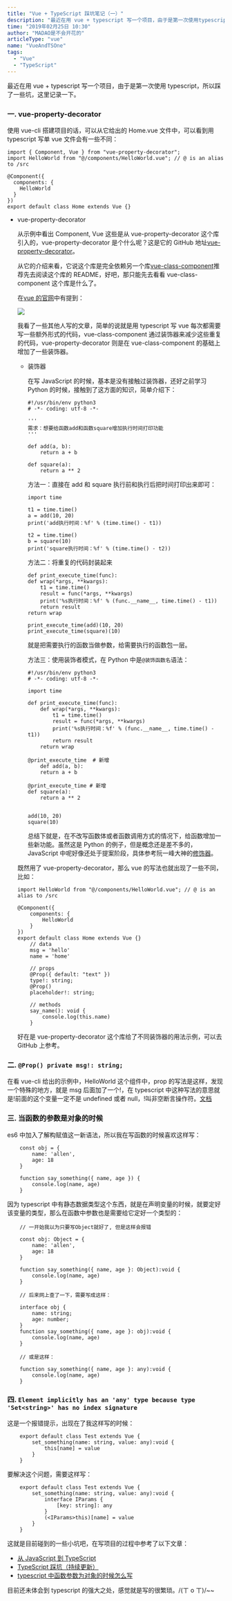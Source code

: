 ```yaml
---
title: "Vue + TypeScript 踩坑笔记（一）"
description: "最近在用 vue + typescript 写一个项目，由于是第一次使用typescript，所以踩了一些坑，这里记录一下。"
time: "2019年02月25日 10:30"
author: "MADAO是不会开花的"
articleType: "vue"
name: "VueAndTSOne"
tags:
  - "Vue"
  - "TypeScript"
---
```


最近在用 vue + typescript 写一个项目，由于是第一次使用 typescript，所以踩了一些坑，这里记录一下。

### 一. vue-property-decorator

使用 vue-cli 搭建项目的话，可以从它给出的 Home.vue 文件中，可以看到用 typescript 写单 vue 文件会有一些不同：

```
import { Component, Vue } from "vue-property-decorator";
import HelloWorld from "@/components/HelloWorld.vue"; // @ is an alias to /src

@Component({
  components: {
    HelloWorld
  }
})
export default class Home extends Vue {}
```

- vue-property-decorator

  从示例中看出 Component, Vue 这些是从 vue-property-decorator 这个库引入的，vue-property-decorator 是个什么呢？这是它的 GitHub 地址[vue-property-decorator](https://github.com/kaorun343/vue-property-decorator#Model)。

  从它的介绍来看，它说这个库是完全依赖另一个库[vue-class-component](https://github.com/vuejs/vue-class-component)推荐先去阅读这个库的 README，好吧，那只能先去看看 vue-class-component 这个库是什么了。

  在[vue 的官网](https://cn.vuejs.org/v2/guide/typescript.html#ad)中有提到：

  ![](/articlesImages/vue/vue_and_ts_one/image.png)

  我看了一些其他人写的文章，简单的说就是用 typescript 写 vue 每次都需要写一些额外形式的代码，vue-class-component 通过装饰器来减少这些重复的代码，vue-property-decorator 则是在 vue-class-component 的基础上增加了一些装饰器。

  - 装饰器

    在写 JavaScript 的时候，基本是没有接触过装饰器，还好之前学习 Python 的时候，接触到了这方面的知识，简单介绍下：

    ```
    #!/usr/bin/env python3
    # -*- coding: utf-8 -*-

    '''
    需求：想要给函数add和函数square增加执行时间打印功能
    '''

    def add(a, b):
        return a + b

    def square(a):
        return a ** 2
    ```

    方法一：直接在 add 和 square 执行前和执行后把时间打印出来即可：

    ```
    import time

    t1 = time.time()
    a = add(10, 20)
    print('add执行时间：%f' % (time.time() - t1))

    t2 = time.time()
    b = square(10)
    print('square执行时间：%f' % (time.time() - t2))
    ```

    方法二：将重复的代码封装起来

    ```
    def print_execute_time(func):
    def wrap(*args, **kwargs):
        t1 = time.time()
        result = func(*args, **kwargs)
        print('%s执行时间：%f' % (func.__name__, time.time() - t1))
        return result
    return wrap

    print_execute_time(add)(10, 20)
    print_execute_time(square)(10)
    ```

    就是把需要执行的函数当做参数，给需要执行的函数包一层。

    方法三：使用装饰者模式，在 Python 中是`@装饰函数名`语法：

    ```
    #!/usr/bin/env python3
    # -*- coding: utf-8 -*-

    import time

    def print_execute_time(func):
        def wrap(*args, **kwargs):
            t1 = time.time()
            result = func(*args, **kwargs)
            print('%s执行时间：%f' % (func.__name__, time.time() - t1))
            return result
        return wrap

    @print_execute_time  # 新增
        def add(a, b):
        return a + b

    @print_execute_time # 新增
    def square(a):
        return a ** 2


    add(10, 20)
    square(10)
    ```

    总结下就是，在不改写函数体或者函数调用方式的情况下，给函数增加一些新功能。虽然这是 Python 的例子，但是概念还是差不多的，JavaScript 中呢好像还处于提案阶段，具体参考阮一峰大神的[修饰器](http://es6.ruanyifeng.com/?search=super&x=0&y=0#docs/decorator)。

  既然用了 vue-property-decorator，那么 vue 的写法也就出现了一些不同，比如：

  ```
  import HelloWorld from "@/components/HelloWorld.vue"; // @ is an alias to /src

  @Component({
      components: {
          HelloWorld
      }
  })
  export default class Home extends Vue {}
      // data
      msg = 'hello'
      name = 'home'

      // props
      @Prop({ default: "text" })
      type!: string;
      @Prop()
      placeholder!: string;

      // methods
      say_name(): void {
          console.log(this.name)
      }
  ```

  好在是 vue-property-decorator 这个库给了不同装饰器的用法示例，可以去 GitHub 上参考。

### 二. `@Prop() private msg!: string;`

在看 vue-cli 给出的示例中，HelloWorld 这个组件中，prop 的写法是这样，发现一个特殊的地方，就是 msg 后面加了一个!，在 typescript 中这种写法的意思就是!前面的这个变量一定不是 undefined 或者 null，!叫非空断言操作符。[文档](https://www.tslang.cn/docs/release-notes/typescript-2.0.html)

### 三. 当函数的参数是对象的时候

es6 中加入了解构赋值这一新语法，所以我在写函数的时候喜欢这样写：

```
    const obj = {
        name: 'allen',
        age: 18
    }

    function say_something({ name, age }) {
        console.log(name, age)
    }
```

因为 typescript 中有静态数据类型这个东西，就是在声明变量的时候，就要定好该变量的类型，那么在函数中参数也是需要给它定好一个类型的：

```
    // 一开始我以为只要写Object就好了, 但是这样会报错

    const obj: Object = {
        name: 'allen',
        age: 18
    }

    function say_something({ name, age }: Object):void {
        console.log(name, age)
    }

    // 后来网上查了一下，需要写成这样：

    interface obj {
        name: string;
        age: number;
    }
    function say_something({ name, age }: obj):void {
        console.log(name, age)
    }

    // 或是这样：

    function say_something({ name, age }: any):void {
        console.log(name, age)
    }
```

### 四. `Element implicitly has an 'any' type because type 'Set<string>' has no index signature`

这是一个报错提示，出现在了我这样写的时候：

```
    export default class Test extends Vue {
        set_something(name: string, value: any):void {
            this[name] = value
        }
    }
```

要解决这个问题，需要这样写：

```
    export default class Test extends Vue {
        set_something(name: string, value: any):void {
            interface IParams {
                [key: string]: any
            }
            (<IParams>this)[name] = value
        }
    }
```

这就是目前碰到的一些小坑吧，在写项目的过程中参考了以下文章：

- [从 JavaScript 到 TypeScript ](https://tasaid.com/Blog/20171011231943.html)
- [ TypeScript 踩坑（持续更新）](https://segmentfault.com/a/1190000016927260#articleHeader3)
- [typescript 中函数参数为对象的时候怎么写](https://segmentfault.com/q/1010000010551872)

目前还未体会到 typescript 的强大之处，感觉就是写的很繁琐。/(ㄒ o ㄒ)/~~
